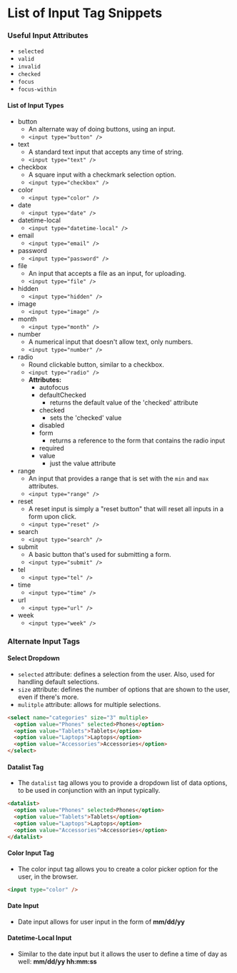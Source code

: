 # List of Input Tag Snippets

### __Useful Input Attributes__
- ```selected```
- ```valid```
- ```invalid```
- ```checked```
- ```focus```
- ```focus-within```

#### __List of Input Types__
- button
  - An alternate way of doing buttons, using an input.
  - ``` <input type="button" /> ```
- text
  - A standard text input that accepts any time of string.
  - ``` <input type="text" /> ```
- checkbox
  - A square input with a checkmark selection option.
  - ``` <input type="checkbox" /> ```
- color
  - ``` <input type="color" /> ```
- date 
  - ``` <input type="date" /> ```
- datetime-local
  - ``` <input type="datetime-local" /> ```
- email 
  - ``` <input type="email" /> ```
- password
  - ``` <input type="password" /> ```
- file
  - An input that accepts a file as an input, for uploading.
  - ``` <input type="file" /> ```
- hidden
  - ``` <input type="hidden" /> ```
- image 
  - ``` <input type="image" /> ```
- month
  - ``` <input type="month" /> ```
- number
  - A numerical input that doesn't allow text, only numbers.
  - ``` <input type="number" /> ```
- radio
  - Round clickable button, similar to a checkbox.
  - ``` <input type="radio" /> ```
  - __Attributes:__
    - autofocus
    - defaultChecked
      - returns the default value of the 'checked' attribute
    - checked
      - sets the 'checked' value
    - disabled
    - form
      - returns a reference to the form that contains the radio input
    - required
    - value
      - just the value attribute
- range
  - An input that provides a range that is set with the ```min``` and ```max``` attributes.
  - ``` <input type="range" /> ```
- reset
  - A reset input is simply a "reset button" that will reset all inputs in a form upon click.
  - ``` <input type="reset" /> ```
- search
  - ``` <input type="search" /> ```
- submit
  - A basic button that's used for submitting a form.
  - ``` <input type="submit" /> ```
- tel
  - ``` <input type="tel" /> ```
- time  
  - ``` <input type="time" /> ```
- url
  - ``` <input type="url" /> ```
- week
  - ``` <input type="week" /> ```

### __Alternate Input Tags__

#### __Select Dropdown__
- ```selected``` attribute: defines a selection from the user. Also, used for handling default selections.
- ```size``` attribute: defines the number of options that are shown to the user, even if there's more.
- ```mulitple``` attribute: allows for multiple selections.
```html
<select name="categories" size="3" multiple>
  <option value="Phones" selected>Phones</option>
  <option value="Tablets">Tablets</option>
  <option value="Laptops">Laptops</option>
  <option value="Accessories">Accessories</option>
</select>
```  
#### __Datalist Tag__
- The ```datalist``` tag allows you to provide a dropdown list of data options, to be used in conjunction with an input typically.
```html
<datalist>
  <option value="Phones" selected>Phones</option>
  <option value="Tablets">Tablets</option>
  <option value="Laptops">Laptops</option>
  <option value="Accessories">Accessories</option>
</datalist>
```
#### __Color Input Tag__
- The color input tag allows you to create a color picker option for the user, in the browser.
```html
<input type="color" />
```
#### __Date Input__
- Date input allows for user input in the form of __mm/dd/yy__
#### __Datetime-Local Input__
- Similar to the date input but it allows the user to define a time of day as well: __mm/dd/yy hh:mm:ss__
